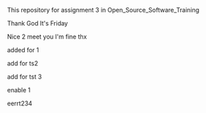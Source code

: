 This repository for assignment 3 in Open_Source_Software_Training

Thank God It's Friday

Nice 2 meet you I'm fine thx

added for 1
 
add for ts2

add for tst 3

enable 1

eerrt234
